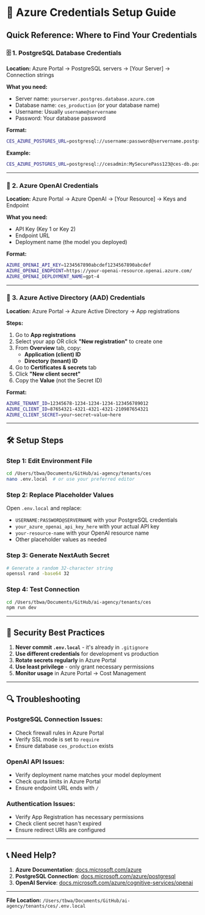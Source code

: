 # 🔐 Azure Credentials Setup Guide

## Quick Reference: Where to Find Your Credentials

### 🗄️ **1. PostgreSQL Database Credentials**

**Location:** Azure Portal → PostgreSQL servers → [Your Server] → Connection strings

**What you need:**
- Server name: `yourserver.postgres.database.azure.com`
- Database name: `ces_production` (or your database name)
- Username: Usually `username@servername`
- Password: Your database password

**Format:**
```bash
CES_AZURE_POSTGRES_URL=postgresql://username:password@servername.postgres.database.azure.com:5432/ces_production?sslmode=require
```

**Example:**
```bash
CES_AZURE_POSTGRES_URL=postgresql://cesadmin:MySecurePass123@ces-db.postgres.database.azure.com:5432/ces_production?sslmode=require
```

---

### 🤖 **2. Azure OpenAI Credentials**

**Location:** Azure Portal → Azure OpenAI → [Your Resource] → Keys and Endpoint

**What you need:**
- API Key (Key 1 or Key 2)
- Endpoint URL
- Deployment name (the model you deployed)

**Format:**
```bash
AZURE_OPENAI_API_KEY=1234567890abcdef1234567890abcdef
AZURE_OPENAI_ENDPOINT=https://your-openai-resource.openai.azure.com/
AZURE_OPENAI_DEPLOYMENT_NAME=gpt-4
```

---

### 🔑 **3. Azure Active Directory (AAD) Credentials**

**Location:** Azure Portal → Azure Active Directory → App registrations

**Steps:**
1. Go to **App registrations**
2. Select your app OR click **"New registration"** to create one
3. From **Overview** tab, copy:
   - **Application (client) ID**
   - **Directory (tenant) ID**
4. Go to **Certificates & secrets** tab
5. Click **"New client secret"**
6. Copy the **Value** (not the Secret ID)

**Format:**
```bash
AZURE_TENANT_ID=12345678-1234-1234-1234-123456789012
AZURE_CLIENT_ID=87654321-4321-4321-4321-210987654321
AZURE_CLIENT_SECRET=your~secret~value~here
```

---

## 🛠️ **Setup Steps**

### **Step 1: Edit Environment File**
```bash
cd /Users/tbwa/Documents/GitHub/ai-agency/tenants/ces
nano .env.local  # or use your preferred editor
```

### **Step 2: Replace Placeholder Values**
Open `.env.local` and replace:
- `USERNAME:PASSWORD@SERVERNAME` with your PostgreSQL credentials
- `your_azure_openai_api_key_here` with your actual API key
- `your-resource-name` with your OpenAI resource name
- Other placeholder values as needed

### **Step 3: Generate NextAuth Secret**
```bash
# Generate a random 32-character string
openssl rand -base64 32
```

### **Step 4: Test Connection**
```bash
cd /Users/tbwa/Documents/GitHub/ai-agency/tenants/ces
npm run dev
```

---

## 🚨 **Security Best Practices**

1. **Never commit `.env.local`** - it's already in `.gitignore`
2. **Use different credentials** for development vs production
3. **Rotate secrets regularly** in Azure Portal
4. **Use least privilege** - only grant necessary permissions
5. **Monitor usage** in Azure Portal → Cost Management

---

## 🔍 **Troubleshooting**

### PostgreSQL Connection Issues:
- Check firewall rules in Azure Portal
- Verify SSL mode is set to `require`
- Ensure database `ces_production` exists

### OpenAI API Issues:
- Verify deployment name matches your model deployment
- Check quota limits in Azure Portal
- Ensure endpoint URL ends with `/`

### Authentication Issues:
- Verify App Registration has necessary permissions
- Check client secret hasn't expired
- Ensure redirect URIs are configured

---

## 📞 **Need Help?**

1. **Azure Documentation**: [docs.microsoft.com/azure](https://docs.microsoft.com/azure)
2. **PostgreSQL Connection**: [docs.microsoft.com/azure/postgresql](https://docs.microsoft.com/azure/postgresql)
3. **OpenAI Service**: [docs.microsoft.com/azure/cognitive-services/openai](https://docs.microsoft.com/azure/cognitive-services/openai)

---

**File Location:** `/Users/tbwa/Documents/GitHub/ai-agency/tenants/ces/.env.local`